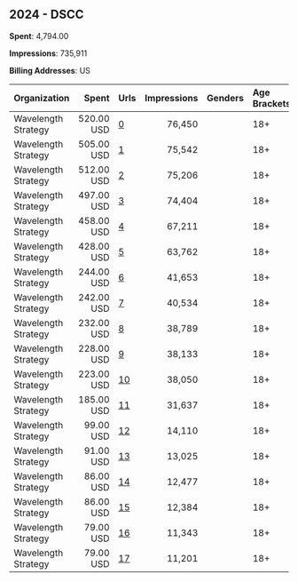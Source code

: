 ## 2024 - DSCC 
**Spent**: 4,794.00

**Impressions**: 735,911

**Billing Addresses**: US

|Organization|Spent|Urls|Impressions|Genders|Age Brackets|Country Codes|
|:---|---:|:---|---:|:---|:---|:---|
|Wavelength Strategy|520.00 USD|[0](https://www.snap.com/political-ads/asset/3b5a9fb0cbc1aa8ffd3c73177a981615fd553197b5d1cc4f84ddd2d61b5b2a39?mediaType=mp4)|76,450||18+|united states|
|Wavelength Strategy|505.00 USD|[1](https://www.snap.com/political-ads/asset/ba4fcc9f8e28593014f5f7155525d86de2f6da0199ae0dca8c749c403b36313d?mediaType=mp4)|75,542||18+|united states|
|Wavelength Strategy|512.00 USD|[2](https://www.snap.com/political-ads/asset/4673abc4db3302701147f55e6355a7ecf4ec7b52ec3ff87d7fdd0672e2fc4850?mediaType=mp4)|75,206||18+|united states|
|Wavelength Strategy|497.00 USD|[3](https://www.snap.com/political-ads/asset/28d97a4cf7120ca305d183abc54e93418a673484da29958d4677d2aa64fe65cd?mediaType=mp4)|74,404||18+|united states|
|Wavelength Strategy|458.00 USD|[4](https://www.snap.com/political-ads/asset/2486c13f375fa10f52eeb241d76ce50fd99693ccbcbde8f796f4c7fa57bdb449?mediaType=png)|67,211||18+|united states|
|Wavelength Strategy|428.00 USD|[5](https://www.snap.com/political-ads/asset/0f0b0ede83172e5b153f741154f022856864f580c3e571107f0d8010819884cf?mediaType=png)|63,762||18+|united states|
|Wavelength Strategy|244.00 USD|[6](https://www.snap.com/political-ads/asset/cfdaad12890c334c13d2393e755a8a0a361cf519aaa9a3c75a390ec24e097cff?mediaType=mp4)|41,653||18+|united states|
|Wavelength Strategy|242.00 USD|[7](https://www.snap.com/political-ads/asset/ea83b024d1fe649bff0ee27ee4eef86d5ab347887414ab1c2e00582dc5ccabe1?mediaType=mp4)|40,534||18+|united states|
|Wavelength Strategy|232.00 USD|[8](https://www.snap.com/political-ads/asset/1a0c5c83a747fa94dba508af698b52d7de3b2eb536fe301aa986fd2a3f6c27d5?mediaType=png)|38,789||18+|united states|
|Wavelength Strategy|228.00 USD|[9](https://www.snap.com/political-ads/asset/87b85e8840460bface0cdb42505aae3fbffe93b27e9cee3679a94043fac14aa4?mediaType=mp4)|38,133||18+|united states|
|Wavelength Strategy|223.00 USD|[10](https://www.snap.com/political-ads/asset/cb577c0829d11ee665fe6dd9b73dd7f30fb575c069c5d615cd15b157439bd025?mediaType=mp4)|38,050||18+|united states|
|Wavelength Strategy|185.00 USD|[11](https://www.snap.com/political-ads/asset/da7ef09a5cb08ee1570e554c5827e9e3a5d21d27f5da86f66b6bf35f5aec9bee?mediaType=png)|31,637||18+|united states|
|Wavelength Strategy|99.00 USD|[12](https://www.snap.com/political-ads/asset/0d5a85c934c7f921ec599461de0da5743eeeee0dd8d387608e0e404db7f32c79?mediaType=mp4)|14,110||18+|united states|
|Wavelength Strategy|91.00 USD|[13](https://www.snap.com/political-ads/asset/37ad813eb280594ac52e7479eaac462fc20a207fa70b8ed4a1e744ffe99ef6e5?mediaType=mp4)|13,025||18+|united states|
|Wavelength Strategy|86.00 USD|[14](https://www.snap.com/political-ads/asset/0d5a85c934c7f921ec599461de0da5743eeeee0dd8d387608e0e404db7f32c79?mediaType=mp4)|12,477||18+|united states|
|Wavelength Strategy|86.00 USD|[15](https://www.snap.com/political-ads/asset/37ad813eb280594ac52e7479eaac462fc20a207fa70b8ed4a1e744ffe99ef6e5?mediaType=mp4)|12,384||18+|united states|
|Wavelength Strategy|79.00 USD|[16](https://www.snap.com/political-ads/asset/0dd250217c9ebfa844f1f050587e42b3a28dfe67050ccc9cb2d7d1dc04222887?mediaType=png)|11,343||18+|united states|
|Wavelength Strategy|79.00 USD|[17](https://www.snap.com/political-ads/asset/0dd250217c9ebfa844f1f050587e42b3a28dfe67050ccc9cb2d7d1dc04222887?mediaType=png)|11,201||18+|united states|
